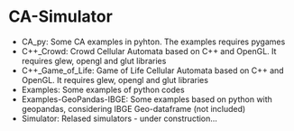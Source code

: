 # CA-Simulator
- CA_py: Some CA examples in pyhton. The examples requires pygames
- C++_Crowd: Crowd Cellular Automata based on C++ and OpenGL. It requires glew, opengl and glut libraries
- C++_Game_of_Life: Game of Life Cellular Automata based on C++ and OpenGL. It requires glew, opengl and glut libraries
- Examples: Some examples of python codes 
- Examples-GeoPandas-IBGE: Some examples based on python with geopandas, considering IBGE Geo-dataframe (not included)
- Simulator: Relased simulators - under construction...
